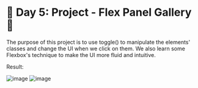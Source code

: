 
# 🎯 Day 5: Project - Flex Panel Gallery 🥁
The purpose of this project is to use toggle() to manipulate the elements' classes and change the UI when we click on them. We also learn some Flexbox's technique to make the UI more fluid and intuitive.

Result:

![image](https://github.com/user-attachments/assets/0d699341-f98d-46c6-8c4c-26e4a392e501)
![image](https://github.com/user-attachments/assets/bb0f335e-b215-4c3a-9485-2022516e07ce)
